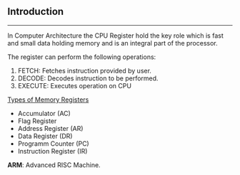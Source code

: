 ## Introduction
---
In Computer Architecture the CPU Register hold the key role which is fast and small data holding memory and is an integral part of the processor.

The register can perform the following operations:
1. FETCH: Fetches instruction provided by user.
2. DECODE: Decodes instruction to be performed.
3. EXECUTE: Executes operation on CPU

<u>Types of Memory Registers</u>
- Accumulator (AC)
- Flag Register
- Address Register (AR)
- Data Register (DR)
- Programm Counter (PC)
- Instruction Register (IR)

**ARM**: Advanced RISC Machine.
